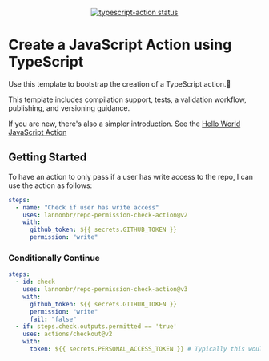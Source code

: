<p align="center">
  <a href="https://github.com/actions/typescript-action/actions"><img alt="typescript-action status" src="https://github.com/actions/typescript-action/workflows/build-test/badge.svg"></a>
</p>

# Create a JavaScript Action using TypeScript

Use this template to bootstrap the creation of a TypeScript action.:rocket:

This template includes compilation support, tests, a validation workflow, publishing, and versioning guidance.  

If you are new, there's also a simpler introduction.  See the [Hello World JavaScript Action](https://github.com/actions/hello-world-javascript-action)

## Getting Started

To have an action to only pass if a user has write access to the repo, I can use the action as follows:

```yaml
steps:
  - name: "Check if user has write access"
    uses: lannonbr/repo-permission-check-action@v2
    with:
      github_token: ${{ secrets.GITHUB_TOKEN }}
      permission: "write"
```

### Conditionally Continue

```yaml
steps:
  - id: check
    uses: lannonbr/repo-permission-check-action@v3
    with:
      github_token: ${{ secrets.GITHUB_TOKEN }}
      permission: "write"
      fail: "false"
  - if: steps.check.outputs.permitted == 'true'
    uses: actions/checkout@v2
    with:
      token: ${{ secrets.PERSONAL_ACCESS_TOKEN }} # Typically this would fail on public forks as secret at not available
```

